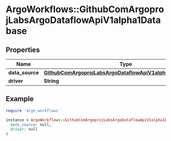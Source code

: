 # ArgoWorkflows::GithubComArgoprojLabsArgoDataflowApiV1alpha1Database

## Properties

| Name | Type | Description | Notes |
| ---- | ---- | ----------- | ----- |
| **data_source** | [**GithubComArgoprojLabsArgoDataflowApiV1alpha1DBDataSource**](GithubComArgoprojLabsArgoDataflowApiV1alpha1DBDataSource.md) |  | [optional] |
| **driver** | **String** |  | [optional] |

## Example

```ruby
require 'argo_workflows'

instance = ArgoWorkflows::GithubComArgoprojLabsArgoDataflowApiV1alpha1Database.new(
  data_source: null,
  driver: null
)
```


